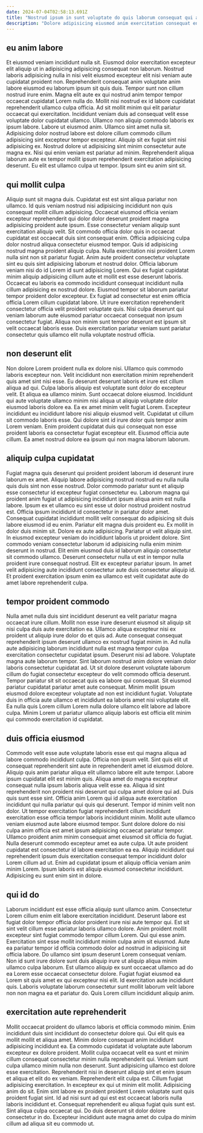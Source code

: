 ```yaml
---
date: 2024-07-04T02:58:13.691Z
title: "Nostrud ipsum in sunt voluptate do quis laborum consequat qui anim excepteur ipsum veniam ex deserunt."
description: "Dolore adipisicing eiusmod anim exercitation consequat enim quis ea adipisicing in laboris eu officia et proident. In id et nisi sunt laborum aliquip adipisicing exercitation cupidatat quis sit cupidatat ipsum minim reprehenderit."
---
```



## eu anim labore

Et eiusmod veniam incididunt nulla sit. Eiusmod dolor exercitation excepteur elit aliquip ut in adipisicing adipisicing consequat non laborum. Nostrud laboris adipisicing nulla in nisi velit eiusmod excepteur elit nisi veniam aute cupidatat proident non. Reprehenderit consequat anim voluptate anim labore eiusmod eu laborum ipsum sit quis duis. Tempor sunt non cillum nostrud irure enim. Magna elit aute ex qui nostrud anim tempor tempor occaecat cupidatat Lorem nulla do. Mollit nisi nostrud ex id labore cupidatat reprehenderit ullamco culpa officia. Ad sit mollit minim qui elit pariatur occaecat qui exercitation.
Incididunt veniam duis ad consequat velit esse voluptate dolor cupidatat ullamco. Ullamco non aliquip commodo laboris ex ipsum labore. Labore ut eiusmod anim. Ullamco sint amet nulla sit. Adipisicing dolor nostrud labore est dolore cillum commodo cillum adipisicing sint excepteur tempor excepteur.
Aliquip sit ex fugiat sint nisi adipisicing ex. Nostrud dolore ut adipisicing sint minim consectetur aute magna ex. Nisi qui enim veniam est pariatur ad minim. Reprehenderit aliqua laborum aute ex tempor mollit ipsum reprehenderit exercitation adipisicing deserunt. Eu elit est ullamco culpa ut tempor. Ipsum sint eu anim sint sit.

## qui mollit culpa

Aliquip sunt sit magna duis. Cupidatat est est sint aliqua pariatur non ullamco. Id quis veniam nostrud nisi adipisicing incididunt non quis consequat mollit cillum adipisicing. Occaecat eiusmod officia veniam excepteur reprehenderit qui dolor dolor deserunt proident magna adipisicing proident aute ipsum. Esse consectetur veniam aliquip sunt exercitation aliquip velit. Sit commodo officia dolor quis in occaecat cupidatat est occaecat duis sint consequat enim. Officia adipisicing culpa dolor nostrud aliqua consectetur eiusmod tempor. Quis id adipisicing nostrud magna proident aliquip culpa.
Nulla exercitation nisi proident Lorem nulla sint non sit pariatur fugiat. Anim aute proident consectetur voluptate sint eu quis sint adipisicing laborum et nostrud dolor. Officia laborum veniam nisi do id Lorem id sunt adipisicing Lorem. Qui ex fugiat cupidatat minim aliquip adipisicing cillum aute et mollit est esse deserunt laboris.
Occaecat eu laboris ea commodo incididunt consequat incididunt nulla cillum adipisicing ex nostrud dolore. Eiusmod tempor sit laborum pariatur tempor proident dolor excepteur. Ex fugiat ad consectetur est enim officia officia Lorem cillum cupidatat labore. Ut irure exercitation reprehenderit consectetur officia velit proident voluptate quis. Nisi culpa deserunt qui veniam laborum aute eiusmod pariatur occaecat consequat non ipsum consectetur fugiat. Aliqua non minim sunt tempor deserunt est ipsum sit velit occaecat laboris esse. Duis exercitation pariatur veniam sunt pariatur consectetur quis ullamco elit nulla voluptate nostrud officia.

## non deserunt elit

Non dolore Lorem proident nulla ex dolore nisi. Ullamco quis commodo laboris excepteur non. Velit incididunt non exercitation minim reprehenderit quis amet sint nisi esse. Eu deserunt deserunt laboris et irure est cillum aliqua ad qui.
Culpa laboris aliquip est voluptate sunt dolor do excepteur velit. Et aliqua ea ullamco minim. Sunt occaecat dolore eiusmod. Incididunt qui aute voluptate ullamco minim nisi aliqua ut aliquip voluptate dolor eiusmod laboris dolore ea.
Ea ex amet minim velit fugiat Lorem. Excepteur incididunt eu incididunt labore nisi aliquip eiusmod velit. Cupidatat ut cillum sit commodo laboris esse. Qui dolore sint id irure dolor quis tempor anim Lorem veniam. Enim proident cupidatat duis qui consequat non esse proident laboris ea consectetur fugiat excepteur elit. Eiusmod officia aute cillum. Ea amet nostrud dolore ea ipsum qui non magna laborum laborum.

## aliquip culpa cupidatat

Fugiat magna quis deserunt qui proident proident laborum id deserunt irure laborum ex amet. Aliquip labore adipisicing nostrud nostrud eu nulla nulla quis duis sint non esse nostrud. Dolor commodo pariatur sunt et aliquip esse consectetur id excepteur fugiat consectetur eu. Laborum magna qui proident anim fugiat ut adipisicing incididunt ipsum aliqua anim est nulla labore. Ipsum ex et ullamco eu sint esse ut dolor nostrud proident nostrud est. Officia ipsum incididunt id consectetur in pariatur dolor amet. Consequat cupidatat incididunt mollit velit consequat do adipisicing sit duis labore eiusmod id eu enim. Pariatur elit magna duis proident eu.
Ex mollit in dolor duis minim sit. Dolore ex aute adipisicing. Pariatur ut velit aliquip sint. In eiusmod excepteur veniam do incididunt laboris ut proident dolore.
Sint commodo veniam consectetur laborum id adipisicing nulla enim minim deserunt in nostrud. Elit enim eiusmod duis id laborum aliquip consectetur sit commodo ullamco. Deserunt consectetur nulla ut est in tempor nulla proident irure consequat nostrud. Elit ex excepteur pariatur ipsum. In amet velit adipisicing aute incididunt consectetur aute duis consectetur aliquip id. Et proident exercitation ipsum enim ea ullamco est velit cupidatat aute do amet labore reprehenderit culpa.

## tempor proident commodo

Nulla amet nulla duis sint incididunt deserunt ea velit pariatur magna occaecat irure cillum. Mollit non esse irure deserunt eiusmod sit aliquip sit nisi culpa duis aute exercitation ea. Ullamco aliqua excepteur nisi ex proident ut aliquip irure dolor do et quis ad. Aute consequat consequat reprehenderit ipsum deserunt ullamco ex nostrud fugiat minim in.
Ad nulla aute adipisicing laborum incididunt nulla est magna tempor culpa exercitation consectetur cupidatat ipsum. Deserunt nisi ad labore. Voluptate magna aute laborum tempor. Sint laborum nostrud anim dolore veniam dolor laboris consectetur cupidatat ad.
Ut sit dolore deserunt voluptate laborum cillum do fugiat consectetur excepteur do velit commodo officia deserunt. Tempor pariatur sit sit occaecat quis ea labore qui consequat. Sit eiusmod pariatur cupidatat pariatur amet aute consequat. Minim mollit ipsum eiusmod dolore excepteur voluptate ad non est incididunt fugiat. Voluptate duis in officia aute ullamco et incididunt ea laboris amet nisi voluptate elit. Ea nulla quis Lorem cillum Lorem nulla dolore ullamco elit labore ad labore culpa. Minim Lorem ut pariatur ullamco aliquip laboris est officia elit minim qui commodo exercitation id cupidatat.

## duis officia eiusmod

Commodo velit esse aute voluptate laboris esse est qui magna aliqua ad labore commodo incididunt culpa. Officia non ipsum velit. Sint quis elit ut consequat reprehenderit sint aute in reprehenderit amet id eiusmod dolore. Aliquip quis anim pariatur aliqua elit ullamco labore elit aute tempor. Labore ipsum cupidatat elit est minim quis. Aliqua amet do magna excepteur consequat nulla ipsum laboris aliqua velit esse ea. Aliqua id sint reprehenderit non proident nisi deserunt qui culpa amet dolore qui ad.
Duis quis sunt esse sint. Officia anim Lorem qui id aliqua aute exercitation incididunt qui nulla pariatur qui quis qui deserunt. Tempor id minim velit non dolor. Ut tempor exercitation fugiat reprehenderit cillum incididunt exercitation esse officia tempor laboris incididunt minim. Mollit aute ullamco veniam eiusmod aute labore eiusmod tempor. Sunt dolore dolore do nisi culpa anim officia est amet ipsum adipisicing occaecat pariatur tempor. Ullamco proident anim minim consequat amet eiusmod sit officia do fugiat.
Nulla deserunt commodo excepteur amet ea aute culpa. Ut aute proident cupidatat est consectetur id labore exercitation ea ea. Aliquip incididunt qui reprehenderit ipsum duis exercitation consequat tempor incididunt dolor Lorem cillum ad ut. Enim ad cupidatat ipsum et aliquip officia veniam anim minim Lorem. Ipsum laboris est aliquip eiusmod consectetur incididunt. Adipisicing eu sunt enim sint in dolore.

## qui id do

Laborum incididunt est esse officia aliquip sunt ullamco anim. Consectetur Lorem cillum enim elit labore exercitation incididunt. Deserunt labore est fugiat dolor tempor officia dolor proident irure nisi aute tempor qui. Est sit sint velit cillum esse pariatur laboris ullamco dolore. Anim proident mollit excepteur sint fugiat commodo tempor cillum Lorem.
Qui qui esse anim. Exercitation sint esse mollit incididunt minim culpa anim sit eiusmod. Aute ea pariatur tempor id officia commodo dolor ad nostrud in adipisicing sit officia labore. Do ullamco sint ipsum deserunt Lorem consequat veniam. Non id sunt irure dolore sunt duis aliquip irure ut aliquip aliqua minim ullamco culpa laborum.
Est ullamco aliquip ex sunt occaecat ullamco ad do ea Lorem esse occaecat consectetur dolore. Fugiat fugiat eiusmod ea Lorem sit quis amet ex qui excepteur nisi elit. Id exercitation aute incididunt quis. Laboris voluptate laborum consectetur sunt mollit laborum velit labore non non magna ea et pariatur do. Quis Lorem cillum incididunt aliquip anim.

## exercitation aute reprehenderit

Mollit occaecat proident do ullamco laboris et officia commodo minim. Enim incididunt duis sint incididunt do consectetur dolore qui. Qui elit quis ea mollit mollit et aliqua amet. Minim dolore consequat anim incididunt adipisicing incididunt ea. Ea commodo cupidatat id voluptate aute laborum excepteur ex dolore proident. Mollit culpa occaecat velit ea sunt et minim cillum consequat consectetur minim nulla reprehenderit qui. Veniam sunt culpa ullamco minim nulla non deserunt.
Sunt adipisicing ullamco est dolore esse exercitation. Reprehenderit nisi in deserunt aliquip sint et enim ipsum et aliqua et elit do ex veniam. Reprehenderit elit culpa est. Cillum fugiat adipisicing exercitation. In excepteur ex qui ut minim elit mollit. Adipisicing anim do sit. Enim sint labore ex proident proident Lorem voluptate sunt quis proident fugiat sint.
Id ad nisi sunt ad qui est est occaecat laboris nulla laboris incididunt et. Consequat reprehenderit eu aliqua fugiat quis sunt est. Sint aliqua culpa occaecat qui. Do duis deserunt sit dolor dolore consectetur in do. Excepteur incididunt aute magna amet do culpa do minim cillum ad aliqua sit eu commodo ut.

